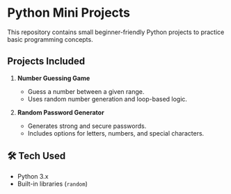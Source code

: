 # Python Mini Projects 

This repository contains small beginner-friendly Python projects to practice basic programming concepts.



##  Projects Included

1. **Number Guessing Game** 
   - Guess a number between a given range.  
   - Uses random number generation and loop-based logic.  

2. **Random Password Generator** 
   - Generates strong and secure passwords.  
   - Includes options for letters, numbers, and special characters.  



## 🛠️ Tech Used
- Python 3.x  
- Built-in libraries (`random`)  






